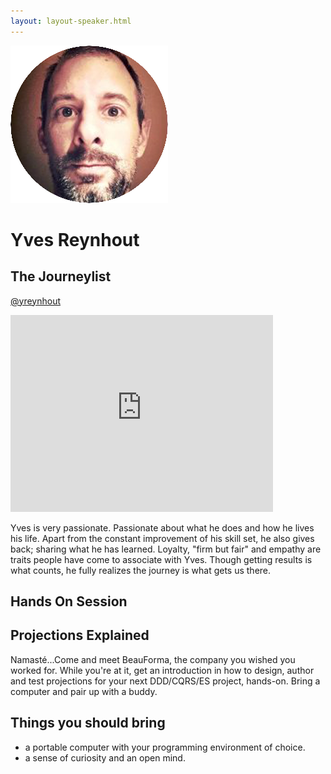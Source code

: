 ```yaml
---
layout: layout-speaker.html
---
```


<div class="container section featured-speaker">
  <div class="row">
    <div class="col-xs-12 col-sm-2 img-container">
      <img class="speaker-page-img" src="../img/speakers/Yves-Reynhout-ON.png">
    </div>
    <div class="col-xs-12 col-sm-10 copy-container">
      <h1 class="speaker-header">Yves Reynhout</h1>
      <h2 class="speaker-subtitle">The Journeylist</h2>
      <p class="copy"><a class="speaker-handle" href="https://twitter.com/yreynhout" target="_blank">@yreynhout</a></p>
      <div class="video-responsive">
        <iframe width="420" height="315" src="http://www.youtube.com/embed/" frameborder="0" allowfullscreen></iframe>
      </div>
      <p class="copy"></p>
      <p class="copy">Yves is very passionate. Passionate about what he does and how he lives his life. Apart from the constant improvement of his skill set, he also gives back; sharing what he has learned. Loyalty, "firm but fair" and empathy are traits people have come to associate with Yves. Though getting results is what counts, he fully realizes the journey is what gets us there.</p>
      <h2 class="speaker-subheader">Hands On Session</h2>
        <h2 class="speaker-subheader gold">Projections Explained</h2>
        <p class="copy">Namasté...Come and meet BeauForma, the company you wished you worked for. While you're at it, get an introduction in how to design, author and test projections for your next DDD/CQRS/ES project, hands-on. Bring a computer and pair up with a buddy.
        <h2 class="speaker-subheader">Things you should bring</h2>
         <ul class="copy-list">
          <li>a portable computer with your programming environment of choice.</li> 
          <li>a sense of curiosity and an open mind.</li>
         </ul>
      <!--<a class="btn" href="https://ti.to/explore-ddd-conference/2017">Buy Tickets</a>-->
    </div>
  </div>
</div>